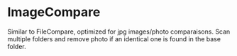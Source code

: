 # ImageCompare
Similar to FileCompare, optimized for jpg images/photo comparaisons. Scan multiple folders and remove photo if an identical one is found in the base folder.
